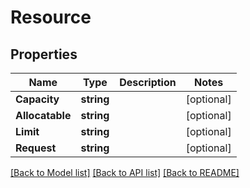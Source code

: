 # Resource

## Properties

Name | Type | Description | Notes
------------ | ------------- | ------------- | -------------
**Capacity** | **string** |  | [optional] 
**Allocatable** | **string** |  | [optional] 
**Limit** | **string** |  | [optional] 
**Request** | **string** |  | [optional] 

[[Back to Model list]](../README.md#documentation-for-models) [[Back to API list]](../README.md#documentation-for-api-endpoints) [[Back to README]](../README.md)



